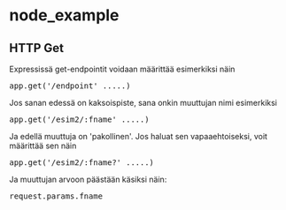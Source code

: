 # node_example

## HTTP Get

Expressissä get-endpointit voidaan määrittää esimerkiksi näin 
<pre>
app.get('/endpoint' .....)
</pre>
Jos sanan edessä on kaksoispiste, sana onkin muuttujan nimi esimerkiksi
<pre>
app.get('/esim2/:fname' .....)
</pre>
Ja edellä muuttuja on 'pakollinen'. Jos haluat sen vapaaehtoiseksi, voit 
määrittää sen näin 
<pre>
app.get('/esim2/:fname?' .....)
</pre>
Ja muuttujan arvoon päästään käsiksi näin:
<pre>
request.params.fname
</pre>